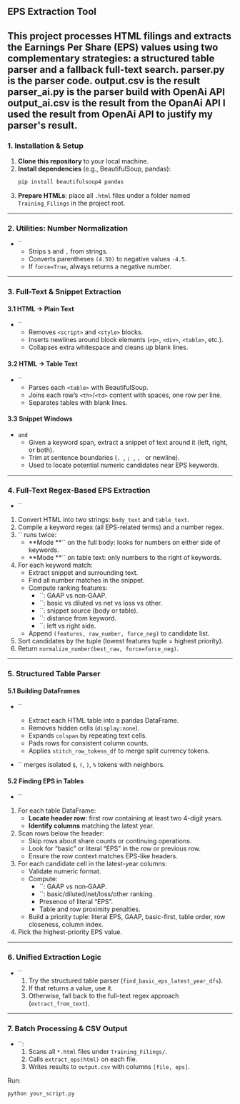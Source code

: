 ## EPS Extraction Tool

This project processes HTML filings and extracts the Earnings Per Share (EPS) values using two complementary strategies: a structured table parser and a fallback full-text search. 
parser.py is the parser code. 
output.csv is the result
parser_ai.py is the parser build with OpenAi API
output_ai.csv is the result from the OpanAi API
I used the result from OpenAi API to justify my parser's result.
---

### 1. Installation & Setup

1. **Clone this repository** to your local machine.
2. **Install dependencies** (e.g., BeautifulSoup, pandas):
   ```bash
   pip install beautifulsoup4 pandas
   ```
3. **Prepare HTMLs**: place all `.html` files under a folder named `Training_Filings` in the project root.

---

### 2. Utilities: Number Normalization

- ``
  - Strips `$` and `,` from strings.
  - Converts parentheses `(4.50)` to negative values `-4.5`.
  - If `force=True`, always returns a negative number.

---

### 3. Full-Text & Snippet Extraction

#### 3.1 HTML → Plain Text

- ``
  - Removes `<script>` and `<style>` blocks.
  - Inserts newlines around block elements (`<p>`, `<div>`, `<table>`, etc.).
  - Collapses extra whitespace and cleans up blank lines.

#### 3.2 HTML → Table Text

- ``
  - Parses each `<table>` with BeautifulSoup.
  - Joins each row’s `<th>`/`<td>` content with spaces, one row per line.
  - Separates tables with blank lines.

#### 3.3 Snippet Windows

- `` and ``
  - Given a keyword span, extract a snippet of text around it (left, right, or both).
  - Trim at sentence boundaries (`. `, `; `, `, ` or newline).
  - Used to locate potential numeric candidates near EPS keywords.

---

### 4. Full-Text Regex-Based EPS Extraction

- ``

1. Convert HTML into two strings: `body_text` and `table_text`.
2. Compile a keyword regex (all EPS-related terms) and a number regex.
3. `` runs twice:
   - **Mode **`` on the full body: looks for numbers on either side of keywords.
   - **Mode **`` on table text: only numbers to the right of keywords.
4. For each keyword match:
   - Extract snippet and surrounding text.
   - Find all number matches in the snippet.
   - Compute ranking features:
     - ``: GAAP vs non‑GAAP.
     - ``: basic vs diluted vs net vs loss vs other.
     - ``: snippet source (body or table).
     - ``: distance from keyword.
     - ``: left vs right side.
   - Append `(features, raw_number, force_neg)` to candidate list.
5. Sort candidates by the tuple (lowest features tuple = highest priority).
6. Return `normalize_number(best_raw, force=force_neg)`.

---

### 5. Structured Table Parser

#### 5.1 Building DataFrames

- ``

  - Extract each HTML table into a pandas DataFrame.
  - Removes hidden cells (`display:none`).
  - Expands `colspan` by repeating text cells.
  - Pads rows for consistent column counts.
  - Applies `stitch_row_tokens_df` to merge split currency tokens.

- `` merges isolated `$`, `(`, `)`, `%` tokens with neighbors.

#### 5.2 Finding EPS in Tables

- ``

1. For each table DataFrame:
   - **Locate header row**: first row containing at least two 4-digit years.
   - **Identify columns** matching the latest year.
2. Scan rows below the header:
   - Skip rows about share counts or continuing operations.
   - Look for “basic” or literal “EPS” in the row or previous row.
   - Ensure the row context matches EPS-like headers.
3. For each candidate cell in the latest-year columns:
   - Validate numeric format.
   - Compute:
     - ``: GAAP vs non‑GAAP.
     - ``: basic/diluted/net/loss/other ranking.
     - Presence of literal “EPS”.
     - Table and row proximity penalties.
   - Build a priority tuple: literal EPS, GAAP, basic-first, table order, row closeness, column index.
4. Pick the highest-priority EPS value.

---

### 6. Unified Extraction Logic

- ``
  1. Try the structured table parser (`find_basic_eps_latest_year_dfs`).
  2. If that returns a value, use it.
  3. Otherwise, fall back to the full-text regex approach (`extract_from_text`).

---

### 7. Batch Processing & CSV Output

- ``:
  1. Scans all `*.html` files under `Training_Filings/`.
  2. Calls `extract_eps(html)` on each file.
  3. Writes results to `output.csv` with columns `[file, eps]`.

Run:

```bash
python your_script.py
```




